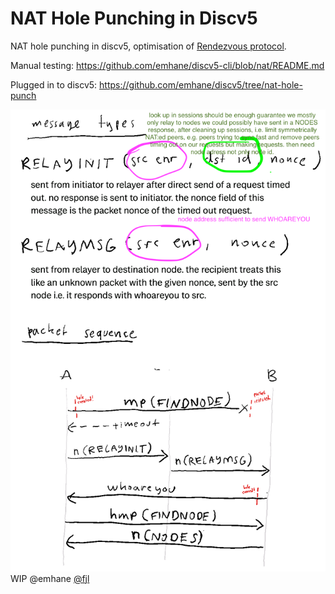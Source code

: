 # NAT Hole Punching in Discv5
NAT hole punching in discv5, optimisation of [Rendezvous protocol](https://github.com/ethereum/devp2p/issues/207).

Manual testing: https://github.com/emhane/discv5-cli/blob/nat/README.md

Plugged in to discv5: https://github.com/emhane/discv5/tree/nat-hole-punch

![hole_punch_emhane_fjl](nat_hole_punch_sequence_diagram.png)
WIP @emhane [@fjl](https://github.com/fjl)
